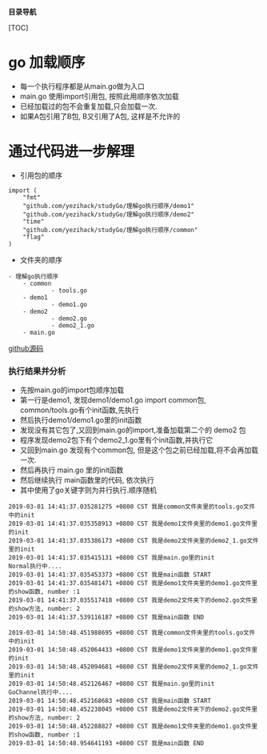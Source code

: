 **目录导航**

[TOC]

# go 加载顺序
- 每一个执行程序都是从main.go做为入口
- main.go 使用import引用包, 按照此用顺序依次加载
- 已经加载过的包不会重复加载,只会加载一次.
- 如果A包引用了B包, B又引用了A包, 这样是不允许的

# 通过代码进一步解理

- 引用包的顺序
```
import (
	"fmt"
	"github.com/yezihack/studyGo/理解go执行顺序/demo1"
	"github.com/yezihack/studyGo/理解go执行顺序/demo2"
	"time"
	"github.com/yezihack/studyGo/理解go执行顺序/common"
	"flag"
)
```
- 文件夹的顺序

```
- 理解go执行顺序
	- common
			- tools.go
	- demo1
			- demo1.go
	- demo2
			- demo2.go
			- demo2_1.go
    - main.go
```
[github源码](https://github.com/yezihack/go-study/tree/master/%E7%90%86%E8%A7%A3go%E6%89%A7%E8%A1%8C%E9%A1%BA%E5%BA%8F)

### 执行结果并分析
- 先按main.go的import包顺序加载
- 第一行是demo1, 发现demo1/demo1.go import common包, common/tools.go有个init函数,先执行
- 然后执行demo1/demo1.go里的init函数
- 发现没有其它包了,又回到main.go的import,准备加载第二个的 demo2 包
- 程序发现demo2包下有个demo2_1.go里有个init函数,并执行它
- 又回到main.go 发现有个common包, 但是这个包之前已经加载,将不会再加载一次.
- 然后再执行 main.go 里的init函数
- 然后继续执行 main函数里的代码, 依次执行
- 其中使用了go关键字则为并行执行.顺序随机

```
2019-03-01 14:41:37.035281275 +0800 CST 我是common文件夹里的tools.go文件中的init
2019-03-01 14:41:37.035358913 +0800 CST 我是demo1文件夹里的demo1.go文件里的init
2019-03-01 14:41:37.035386173 +0800 CST 我是demo2文件夹里的demo2_1.go文件里的init
2019-03-01 14:41:37.035415131 +0800 CST 我是main.go里的init
Normal执行中....
2019-03-01 14:41:37.035453373 +0800 CST 我是main函数 START
2019-03-01 14:41:37.035481471 +0800 CST 我是demo1文件夹里的demo1.go文件里的show函数, number :1
2019-03-01 14:41:37.035517418 +0800 CST 我是demo2文件夹下的demo2.go文件里的show方法, number: 2
2019-03-01 14:41:37.539116187 +0800 CST 我是main函数 END
```

```
2019-03-01 14:50:48.451988695 +0800 CST 我是common文件夹里的tools.go文件中的init
2019-03-01 14:50:48.452064433 +0800 CST 我是demo1文件夹里的demo1.go文件里的init
2019-03-01 14:50:48.452094681 +0800 CST 我是demo2文件夹里的demo2_1.go文件里的init
2019-03-01 14:50:48.452126467 +0800 CST 我是main.go里的init
GoChannel执行中....
2019-03-01 14:50:48.452168683 +0800 CST 我是main函数 START
2019-03-01 14:50:48.452238045 +0800 CST 我是demo2文件夹下的demo2.go文件里的show方法, number: 2
2019-03-01 14:50:48.452288827 +0800 CST 我是demo1文件夹里的demo1.go文件里的show函数, number :1
2019-03-01 14:50:48.954641193 +0800 CST 我是main函数 END

```
